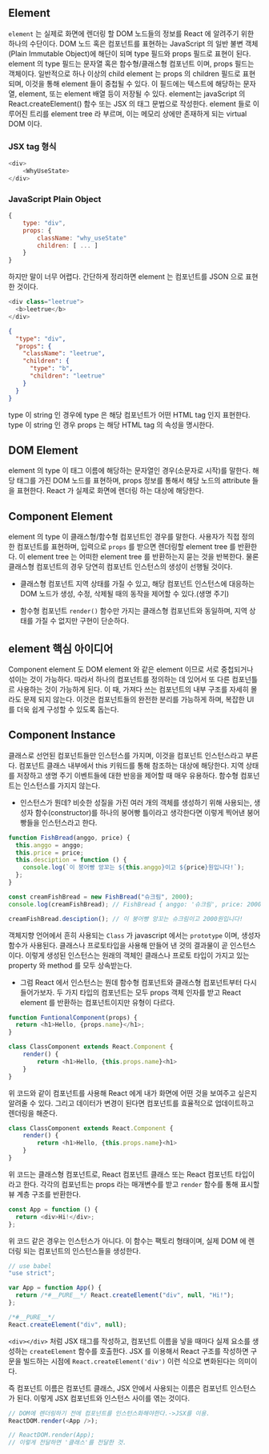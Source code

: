 ## Element

`element` 는 실제로 화면에 렌더링 할 DOM 노드들의 정보를 React 에 알려주기 위한 하나의 수단이다. DOM 노드 혹은 컴포넌트를 표현하는 JavaScript 의 일반 불변 객체(Plain Immutable Object)에 해단이 되며 type 필드와 props 필드로 표현이 된다.
element 의 type 필드는 문자열 혹은 함수형/클래스형 컴포넌트 이며, props 필드는 객체이다. 일반적으로 하나 이상의 child element 는 props 의 children 필드로 표현되며, 이것을 통해 element 들이 중첩될 수 있다. 이 필드에는 텍스트에 해당하는 문자열, element, 또는 element 배열 등이 저장될 수 있다.
element는 javaScript 의 React.createElement() 함수 또는 JSX 의 태그 문법으로 작성한다. element 들로 이루어진 트리를 element tree 라 부르며, 이는 메모리 상에만 존재하게 되는 virtual DOM 이다.

### JSX tag 형식

```javascript
<div>
    <WhyUseState>
</div>
```

### JavaScript Plain Object

```javascript
{
    type: "div",
    props: {
        className: "why_useState"
        children: [ ... ]
    }
}
```

하지만 말이 너무 어렵다. 간단하게 정리하면 element 는 컴포넌트를 JSON 으로 표현한 것이다.

```javascript
<div class="leetrue">
  <b>leetrue</b>
</div>
```

```json
{
  "type": "div",
  "props": {
    "className": "leetrue",
    "children": {
      "type": "b",
      "children": "leetrue"
    }
  }
}
```

type 이 string 인 경우에 type 은 해당 컴포넌트가 어떤 HTML tag 인지 표현한다. type 이 string 인 경우 props 는 해당 HTML tag 의 속성을 명시한다.

## DOM Element

element 의 type 이 태그 이름에 해당하는 문자열인 경우(소문자로 시작)를 말한다. 해당 태그를 가진 DOM 노드를 표현하며, props 정보를 통해서 해당 노드의 attribute 들을 표현한다. React 가 실제로 화면에 렌더링 하는 대상에 해당한다.

## Component Element

element 의 type 이 클래스형/함수형 컴포넌트인 경우를 말한다. 사용자가 직접 정의한 컴포넌트를 표현하며, 입력으로 `props` 를 받으면 렌더링할 element tree 를 반환한다. 이 element tree 는 어떠한 element tree 를 반환하는지 묻는 것을 반복한다. 물론 클래스형 컴포넌트의 경우 당연히 컴포넌트 인스턴스의 생성이 선행될 것이다.

- 클래스형 컴포넌트
  지역 상태를 가질 수 있고, 해당 컴포넌트 인스턴스에 대응하는 DOM 노드가 생성, 수정, 삭제될 때의 동작을 제어할 수 있다.(생명 주기)

- 함수형 컴포넌트
  `render()` 함수만 가지는 클래스형 컴포넌트와 동일하며, 지역 상태를 가질 수 없지만 구현이 단순하다.

## element 핵심 아이디어

Component element 도 DOM element 와 같은 element 이므로 서로 중첩되거나 섞이는 것이 가능하다. 따라서 하나의 컴포넌트를 정의하는 데 있어서 또 다른 컴포넌틀르 사용하는 것이 가능하게 된다.
이 때, 가져다 쓰는 컴포넌트의 내부 구조를 자세히 몰라도 문제 되지 않는다. 이것은 컴포넌트들의 완전한 분리를 가능하게 하며, 복잡한 UI 를 더욱 쉽게 구성할 수 있도록 돕는다.

## Component Instance

클래스로 선언된 컴포넌트들만 인스턴스를 가지며, 이것을 컴포넌트 인스턴스라고 부른다. 컴포넌트 클래스 내부에서 this 키워드를 통해 참조하는 대상에 해당한다. 지역 상태를 저장하고 생명 주기 이벤트들에 대한 반응을 제어할 때 매우 유용하다. 함수형 컴포넌트는 인스턴스를 가지지 않는다.

- 인스턴스가 뭔데?
  비슷한 성질을 가진 여러 개의 객체를 생성하기 위해 사용되는, 생성자 함수(constructor)를 하나의 붕어빵 틀이라고 생각한다면 이렇게 찍어낸 붕어빵들을 인스턴스라고 한다.

```javascript
function FishBread(anggo, price) {
  this.anggo = anggo;
  this.price = price;
  this.desciption = function () {
    console.log(`이 붕어빵 앙꼬는 ${this.anggo}이고 ${price}원입니다!`);
  };
}

const creamFishBread = new FishBread("슈크림", 2000);
console.log(creamFishBread); // FishBread { anggo: '슈크림', price: 2000, is: f }

creamFishBread.desciption(); // 이 붕어빵 앙꼬는 슈크림이고 2000원입니다!
```

객체지향 언어에서 흔히 사용되는 `Class` 가 javascript 에서는 `prototype` 이며, 생성자 함수가 사용된다. 클래스나 프로토타입을 사용해 만들어 낸 것의 결과물이 곧 인스턴스이다. 이렇게 생성된 인스턴스는 원래의 객체인 클래스나 프로토 타입이 가지고 있는 property 와 method 를 모두 상속받는다.

- 그럼 React 에서 인스턴스는 뭔데
  함수형 컴포넌트와 클래스형 컴포넌트부터 다시 들어가보자. 두 가지 타입의 컴포넌트는 모두 props 객체 인자를 받고 React element 를 반환하는 컴포넌트이지만 유형이 다르다.

```javascript
function FuntionalComponent(props) {
  return <h1>Hello, {props.name}</h1>;
}
```

```javascript
class ClassComponent extends React.Component {
    render() {
        return <h1>Hello, {this.props.name}<h1>
    }
}
```

위 코드와 같이 컴포넌트를 사용해 React 에게 내가 화면에 어떤 것을 보여주고 싶은지 알려줄 수 있다. 그리고 데이터가 변경이 된다면 컴포넌트를 효율적으로 업데이트하고 렌더링을 해준다.

```javascript
class ClassComponent extends React.Component {
    render() {
        return <h1>Hello, {this.props.name}<h1>
    }
}
```

위 코드는 클래스형 컴포넌트로, React 컴포넌트 클래스 또는 React 컴포넌트 타입이라고 한다. 각각의 컴포넌트는 props 라는 매개변수를 받고 `render` 함수를 통해 표시할 뷰 계층 구조를 반환한다.

```javascript
const App = function () {
  return <div>Hi!</div>;
};
```

위 코드 같은 경우는 인스턴스가 아니다. 이 함수는 팩토리 형태이며, 실제 DOM 에 렌더링 되는 컴포넌트의 인스턴스들을 생성한다.

```javascript
// use babel
"use strict";

var App = function App() {
  return /*#__PURE__*/ React.createElement("div", null, "Hi!");
};

/*#__PURE__*/
React.createElement("div", null);
```

`<div></div>` 처럼 JSX 태그를 작성하고, 컴포넌트 이름을 넣을 때마다 실제 요소를 생성하는 `createElement` 함수를 호출한다. JSX 를 이용해서 React 구조를 작성하면 구문을 빌드하는 시점에 `React.createElement('div')` 이런 식으로 변화된다는 의미이다.

즉 컴포넌트 이름은 컴포넌트 클래스, JSX 안에서 사용되는 이름은 컴포넌트 인스턴스가 된다. 이렇게 JSX 컴포넌트와 인스턴스 사이를 엮는 것이다.

```javascript
// DOM에 렌더링하기 전에 컴포넌트를 인스턴스화해야한다.->JSX를 이용.
ReactDOM.render(<App />);

// ReactDOM.render(App);
// 이렇게 전달하면 '클래스'를 전달한 것.
```
